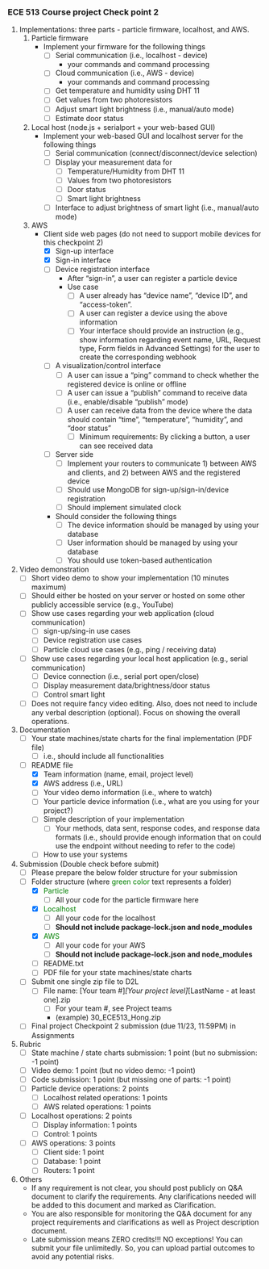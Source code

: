 ### ECE 513 Course project Check point 2

1. Implementations: three parts - particle firmware, localhost, and AWS.
	1. Particle firmware
		- Implement your firmware for the following things 
			- [ ] Serial communication (i.e., localhost - device)
				- your commands and command processing
			- [ ] Cloud communication (i.e., AWS - device)
				- your commands and command processing 
			- [ ] Get temperature and humidity using DHT 11 
			- [ ] Get values from two photoresistors
			- [ ] Adjust smart light brightness (i.e., manual/auto mode)
			- [ ] Estimate door status
	2. Local host (node.js + serialport + your web-based GUI)
		- Implement your web-based GUI and localhost server for the following things 
			- [ ] Serial communication (connect/disconnect/device selection)
			- [ ] Display your measurement data for
				- [ ] Temperature/Humidity from DHT 11
				- [ ] Values from two photoresistors
				- [ ] Door status
				- [ ] Smart light brightness
			- [ ] Interface to adjust brightness of smart light (i.e., manual/auto mode)
	3. AWS
		- Client side web pages (do not need to support mobile devices for this checkpoint 2)
			- [x] Sign-up interface 
			- [x] Sign-in interface 
			- [ ] Device registration interface
				- After “sign-in”, a user can register a particle device
				- Use case
					- [ ] A user already has “device name”, “device ID”, and “access-token”.
					- [ ] A user can register a device using the above information
					- [ ] Your interface should provide an instruction (e.g., show information regarding event name, URL, Request type, Form fields in Advanced Settings) for the user to create the corresponding webhook 
			- [ ] A visualization/control interface
				- [ ]  A user can issue a “ping” command to check whether the registered device is online or offline
				- [ ]  A user can issue a “publish” command to receive data (i.e., enable/disable “publish” mode)
				- [ ]  A user can receive data from the device where the data should contain “time”, “temperature”, “humidity”, and “door status”
					- [ ]  Minimum requirements: By clicking a button, a user can see received data 
			- [ ] Server side 
				- [ ] Implement your routers to communicate 1) between AWS and clients, and 2) between AWS and the registered device 
				- [ ] Should use MongoDB for sign-up/sign-in/device registration 
				- [ ] Should implement simulated clock
			- Should consider the following things 
				- [ ] The device information should be managed by using your database 
				- [ ] User information should be managed by using your database 
				- [ ] You should use token-based authentication
2. Video demonstration
	- [ ] Short video demo to show your implementation (10 minutes maximum)
	- [ ] Should either be hosted on your server or hosted on some other publicly accessible service (e.g., YouTube)
	- [ ] Show use cases regarding your web application (cloud communication) 
		- [ ] sign-up/sing-in use cases 
		- [ ] Device registration use cases 
		- [ ] Particle cloud use cases (e.g., ping / receiving data)
	- [ ] Show use cases regarding your local host application (e.g., serial communication) 
		- [ ] Device connection (i.e., serial port open/close) 
		- [ ] Display measurement data/brightness/door status 
		- [ ] Control smart light
	- [ ] Does not require fancy video editing. Also, does not need to include any verbal description (optional). Focus on showing the overall operations.
3. Documentation
	- [ ]  Your state machines/state charts for the final implementation (PDF file)
		- [ ]  i.e., should include all functionalities
	- [ ]  README file
		- [x] Team information (name, email, project level) 
		- [x] AWS address (i.e., URL) 
		- [ ] Your video demo information (i.e., where to watch) 
		- [ ] Your particle device information (i.e., what are you using for your project?) 
		- [ ] Simple description of your implementation
			- [ ]  Your methods, data sent, response codes, and response data formats (i.e., should provide enough information that on could use the endpoint without needing to refer to the code) 
		- [ ] How to use your systems
4. Submission (Double check before submit)
	- [ ] Please prepare the below folder structure for your submission
	- [ ] Folder structure (where <span style="color: green;">green color</span> text represents a folder)
		- [x] <span style="color: green;">Particle</span>
			- [ ] All your code for the particle firmware here
		- [x] <span style="color: green;">Localhost</span>
			- [ ] All your code for the localhost
			- [ ] __Should **not** include package-lock.json and node_modules__ 
		- [x] <span style="color: green;">AWS</span>
			- [ ] All your code for your AWS
			- [ ] __Should **not** include package-lock.json and node_modules__
		- [ ] README.txt
		- [ ] PDF file for your state machines/state charts
	- [ ] Submit one single zip file to D2L
		- [ ] File name: [Your team #]_[Your project level]_[LastName - at least one].zip
			- [ ] For your team #, see Project teams
			- (example) 30_ECE513_Hong.zip
	- [ ] Final project Checkpoint 2 submission (due 11/23, 11:59PM) in Assignments
5. Rubric
	- [ ] State machine / state charts submission: 1 point (but no submission: -1 point)
	- [ ] Video demo: 1 point (but no video demo: -1 point)
	- [ ] Code submission: 1 point (but missing one of parts: -1 point)
	- [ ] Particle device operations: 2 points 
		- [ ] Localhost related operations: 1 points 
		- [ ] AWS related operations: 1 points
	- [ ] Localhost operations: 2 points 
		- [ ] Display information: 1 points 
		- [ ] Control: 1 points
	- [ ]  AWS operations: 3 points 
		- [ ] Client side: 1 point 
		- [ ] Database: 1 point 
		- [ ] Routers: 1 point
6. Others
	- If any requirement is not clear, you should post publicly on Q&A document to clarify the requirements. Any clarifications needed will be added to this document and marked as Clarification.
	- You are also responsible for monitoring the Q&A document for any project requirements and clarifications as well as Project description document.
	- Late submission means ZERO credits!!! NO exceptions! You can submit your file unlimitedly. So, you can upload partial outcomes to avoid any potential risks.